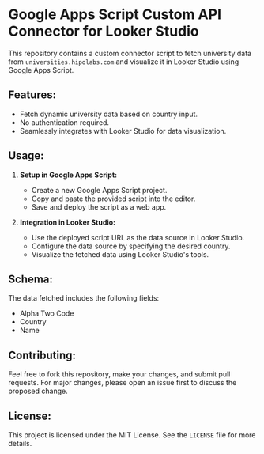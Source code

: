 # Google Apps Script Custom API Connector for Looker Studio

This repository contains a custom connector script to fetch university data from `universities.hipolabs.com` and visualize it in Looker Studio using Google Apps Script.

## Features:

- Fetch dynamic university data based on country input.
- No authentication required.
- Seamlessly integrates with Looker Studio for data visualization.

## Usage:

1. **Setup in Google Apps Script:**
   - Create a new Google Apps Script project.
   - Copy and paste the provided script into the editor.
   - Save and deploy the script as a web app.

2. **Integration in Looker Studio:**
   - Use the deployed script URL as the data source in Looker Studio.
   - Configure the data source by specifying the desired country.
   - Visualize the fetched data using Looker Studio's tools.

## Schema:

The data fetched includes the following fields:
- Alpha Two Code
- Country
- Name

## Contributing:

Feel free to fork this repository, make your changes, and submit pull requests. For major changes, please open an issue first to discuss the proposed change.

## License:

This project is licensed under the MIT License. See the `LICENSE` file for more details.
